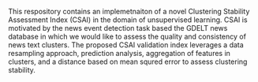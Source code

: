 This respository contains an implemetnaiton of a novel Clustering Stability Assessment Index (CSAI) in the domain of unsupervised learning. CSAI is  motivated by the news event detection task based the GDELT news database in which we would like to assess the quality and consistency of  news text clusters. The proposed CSAI validation index leverages a data resampling approach, prediction analysis, aggregation of features in clusters, and a distance based on mean squred error to assess clustering stability. 
